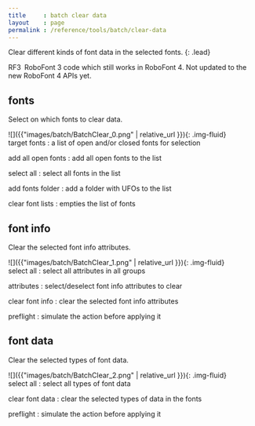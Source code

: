 ```yaml
---
title     : batch clear data
layout    : page
permalink : /reference/tools/batch/clear-data
---
```


Clear different kinds of font data in the selected fonts.
{: .lead}

<span class="badge text-bg-warning rounded-0">RF3</span> RoboFont 3 code which still works in RoboFont 4. Not updated to the new RoboFont 4 APIs yet.


fonts
-----

Select on which fonts to clear data.

<div class='row'>

<div class='col-sm' markdown='1'>
![]({{"images/batch/BatchClear_0.png" | relative_url }}){: .img-fluid}
</div>

<div class='col-sm' markdown='1'>
target fonts
: a list of open and/or closed fonts for selection

add all open fonts
: add all open fonts to the list

select all
: select all fonts in the list

add fonts folder
: add a folder with UFOs to the list

clear font lists
: empties the list of fonts
</div>

</div>


font info
---------

Clear the selected font info attributes.

<div class='row'>

<div class='col-sm' markdown='1'>
![]({{"images/batch/BatchClear_1.png" | relative_url }}){: .img-fluid}
</div>

<div class='col-sm' markdown='1'>
select all
: select all attributes in all groups

attributes
: select/deselect font info attributes to clear

clear font info
: clear the selected font info attributes

preflight
: simulate the action before applying it
</div>

</div>


font data
---------

Clear the selected types of font data.

<div class='row'>

<div class='col-sm' markdown='1'>
![]({{"images/batch/BatchClear_2.png" | relative_url }}){: .img-fluid}
</div>

<div class='col-sm' markdown='1'>
select all
: select all types of font data

clear font data
: clear the selected types of data in the fonts

preflight
: simulate the action before applying it
</div>

</div>
